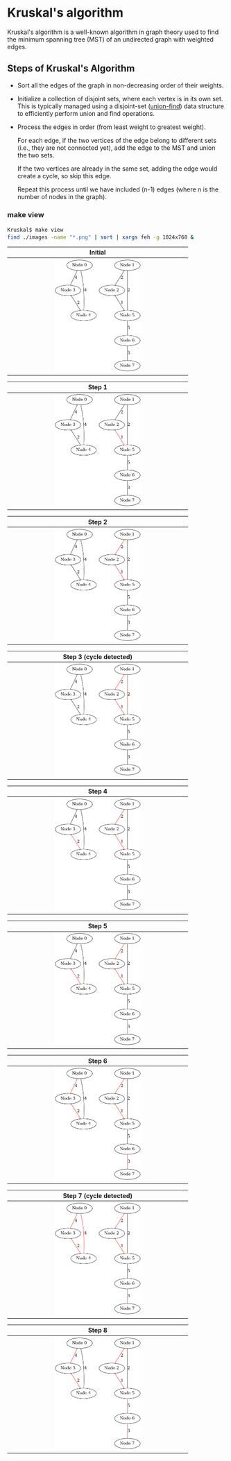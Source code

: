 # Kruskal's algorithm

Kruskal's algorithm is a well-known algorithm in graph theory used to find the minimum spanning tree (MST) of an undirected graph with weighted edges. 

## Steps of Kruskal's Algorithm

- Sort all the edges of the graph in non-decreasing order of their weights.

- Initialize a collection of disjoint sets, where each vertex is in its own set. This is typically managed using a disjoint-set ([union-find](../../UnionFind/README.md)) data structure to efficiently perform union and find operations.

- Process the edges in order (from least weight to greatest weight).

    For each edge, if the two vertices of the edge belong to different sets (i.e., they are not connected yet), add the edge to the MST and union the two sets.
    
    If the two vertices are already in the same set, adding the edge would create a cycle, so skip this edge.
    
    Repeat this process until we have included (n-1) edges (where n is the number of nodes in the graph).


###  make view


```sh
Kruskal$ make view
find ./images -name "*.png" | sort | xargs feh -g 1024x768 &
```


| Initial | 
|:-------------:|
| <img src="images/KruskalMST_0000.png" width="50%" height="50%"> |  

| Step 1| 
|:-------------:|
| <img src="images/KruskalMST_0001.png" width="50%" height="50%"> | 

| Step 2 | 
|:-------------:|
| <img src="images/KruskalMST_0002.png" width="50%" height="50%"> | 

| Step 3 (cycle detected)| 
|:-------------:|
| <img src="images/KruskalMST_0003.png" width="50%" height="50%"> | 

| Step 4 | 
|:-------------:|
| <img src="images/KruskalMST_0004.png" width="50%" height="50%"> | 


| Step 5 | 
|:-------------:|
| <img src="images/KruskalMST_0005.png" width="50%" height="50%"> | 

| Step 6 | 
|:-------------:|
| <img src="images/KruskalMST_0006.png" width="50%" height="50%"> | 

| Step 7 (cycle detected)| 
|:-------------:|
| <img src="images/KruskalMST_0007.png" width="50%" height="50%"> | 


| Step 8 | 
|:-------------:|
| <img src="images/KruskalMST_0008.png" width="50%" height="50%"> | 




